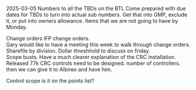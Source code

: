 2025-03-05
Numbers to all the TBDs on the BTL
Come prepared with due dates for TBDs to turn into actual sub numbers.
Get that into GMP, exclude it, or put into owners allowance.
Items that we are not going to have by Monday. 

Change orders
IFP change orders.  
Gary would like to have a meeting this week to walk through change orders.
Sharefile by division. Dollar threshhold to discuss on friday.  
Scope busts.
Have a much clearer explanation of the CRC installation.
Released 77k CRC controls need to be designed. number of controllers. then we can give it to Albireo and have him. 

Control scope is it on the points list? 
